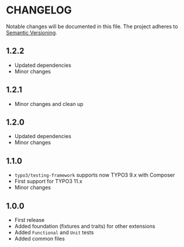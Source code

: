 CHANGELOG
=========

Notable changes will be documented in this file. The project adheres to [Semantic Versioning].

1.2.2
-----

* Updated dependencies
* Minor changes

1.2.1
-----

* Minor changes and clean up

1.2.0
-----

* Updated dependencies
* Minor changes

1.1.0
-----

* `typo3/testing-framework` supports now TYPO3 9.x with Composer
* First support for TYPO3 11.x
* Minor changes

1.0.0
-----

* First release
* Added foundation (fixtures and traits) for other extensions
* Added `Functional` and `Unit` tests
* Added common files

[Semantic Versioning]: http://semver.org "Semantic Versioning"
